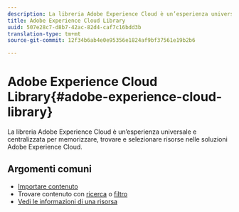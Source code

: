 ```yaml
---
description: La libreria Adobe Experience Cloud è un’esperienza universale e centralizzata per memorizzare, trovare e selezionare risorse nelle soluzioni Adobe Experience Cloud.
title: Adobe Experience Cloud Library
uuid: 507e28c7-d8b7-42ac-82d4-caf7c16bdd3b
translation-type: tm+mt
source-git-commit: 12f34b6ab4e0e95356e1824af9bf37561e19b2b6

---
```



# Adobe Experience Cloud Library{#adobe-experience-cloud-library}

La libreria Adobe Experience Cloud è un’esperienza universale e centralizzata per memorizzare, trovare e selezionare risorse nelle soluzioni Adobe Experience Cloud.

## Argomenti comuni

* [Importare contenuto](/help/c-library-about/c-importing-and-uploading/c-importing-and-uploading.md)
* Trovare contenuto con [ricerca](/help/c-library-about/c-assets/c-search-for-assets.md) o [filtro](/help/c-library-about/c-assets/c-filter-assets.md)
* [Vedi le informazioni di una risorsa](/help/c-library-about/c-assets/c-view-detailed-information-for-an-asset.md)
